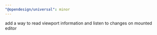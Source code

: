 ```yaml
---
"@opendesign/universal": minor
---
```


add a way to read viewport information and listen to changes on mounted editor
